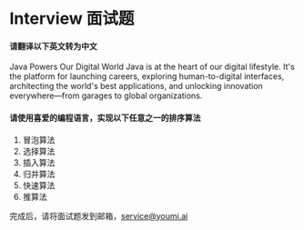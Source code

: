 # Interview 面试题

#### 请翻译以下英文转为中文
Java Powers Our Digital World
Java is at the heart of our digital lifestyle. It's the platform for launching careers, exploring human-to-digital interfaces, architecting the world's best applications, and unlocking innovation everywhere—from garages to global organizations.



#### 请使用喜爱的编程语言，实现以下任意之一的排序算法
1. 冒泡算法
2. 选择算法
3. 插入算法
4. 归并算法
5. 快速算法
6. 推算法

完成后，请将面试题发到邮箱，service@youmi.ai 

